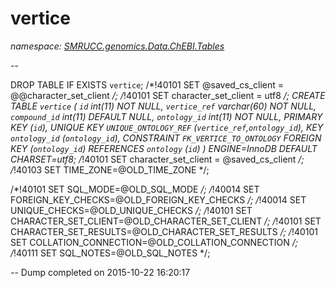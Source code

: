 ﻿# vertice
_namespace: [SMRUCC.genomics.Data.ChEBI.Tables](./index.md)_

--
 
 DROP TABLE IF EXISTS `vertice`;
 /*!40101 SET @saved_cs_client = @@character_set_client */;
 /*!40101 SET character_set_client = utf8 */;
 CREATE TABLE `vertice` (
 `id` int(11) NOT NULL,
 `vertice_ref` varchar(60) NOT NULL,
 `compound_id` int(11) DEFAULT NULL,
 `ontology_id` int(11) NOT NULL,
 PRIMARY KEY (`id`),
 UNIQUE KEY `UNIQUE_ONTOLOGY_REF` (`vertice_ref`,`ontology_id`),
 KEY `ontology_id` (`ontology_id`),
 CONSTRAINT `FK_VERTICE_TO_ONTOLOGY` FOREIGN KEY (`ontology_id`) REFERENCES `ontology` (`id`)
 ) ENGINE=InnoDB DEFAULT CHARSET=utf8;
 /*!40101 SET character_set_client = @saved_cs_client */;
 /*!40103 SET TIME_ZONE=@OLD_TIME_ZONE */;
 
 /*!40101 SET SQL_MODE=@OLD_SQL_MODE */;
 /*!40014 SET FOREIGN_KEY_CHECKS=@OLD_FOREIGN_KEY_CHECKS */;
 /*!40014 SET UNIQUE_CHECKS=@OLD_UNIQUE_CHECKS */;
 /*!40101 SET CHARACTER_SET_CLIENT=@OLD_CHARACTER_SET_CLIENT */;
 /*!40101 SET CHARACTER_SET_RESULTS=@OLD_CHARACTER_SET_RESULTS */;
 /*!40101 SET COLLATION_CONNECTION=@OLD_COLLATION_CONNECTION */;
 /*!40111 SET SQL_NOTES=@OLD_SQL_NOTES */;
 
 -- Dump completed on 2015-10-22 16:20:17




